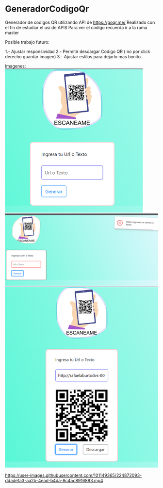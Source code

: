 # GeneradorCodigoQr
Generador de codigos QR utilizando API de https://goqr.me/
Realizado con el fin de estudiar el usi de APIS
Para ver el codigo recuerda ir a la rama master

Posible trabajo futuro:

1.- Ajustar responsividad
2.- Permitir descargar Codigo QR ( no por click derecho guardar imagen)
3.- Ajustar estilos para dejarlo mas bonito.

Imagenes: 
![imagen 1](https://github.com/Hachigud/GeneradorCodigoQr/blob/main/Imagenes/1.png)
![imagen 2](https://github.com/Hachigud/GeneradorCodigoQr/blob/main/Imagenes/2.png)
![imagen 3](https://github.com/Hachigud/GeneradorCodigoQr/blob/main/Imagenes/3.png)



https://user-images.githubusercontent.com/101149365/224872093-ddade1a3-aa2b-4ead-b4da-8c45c8916883.mp4

